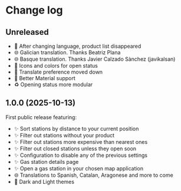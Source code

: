 # Change log

## Unreleased

- 🐛 After changing language, product list disappeared
- 🌐 Galician translation. Thanks Beatriz Plana
- 🌐 Basque translation. Thanks Javier Calzado Sànchez (javikalsan)
- 💄 Icons and colors for open status
- 💄 Translate preference moved down
- 💄 Better Material support
- ♻️  Opening status more modular

## 1.0.0 (2025-10-13)

First public release featuring:

- ✨ Sort stations by distance to your current position
- ✨ Filter out stations without your product
- ✨ Filter out stations more expensive than nearest ones
- ✨ Filter out closed stations unless they open soon
- ✨ Configuration to disable any of the previous settings
- ✨ Gas station details page
- ✨ Open a gas station in your chosen map application
- 🌐 Translations to Spanish, Catalan, Aragonese and more to come
- 💄 Dark and Light themes

